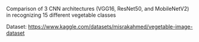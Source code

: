 Comparison of 3 CNN architectures (VGG16, ResNet50, and MobileNetV2) in recognizing 15 different vegetable classes

Dataset:
https://www.kaggle.com/datasets/misrakahmed/vegetable-image-dataset
